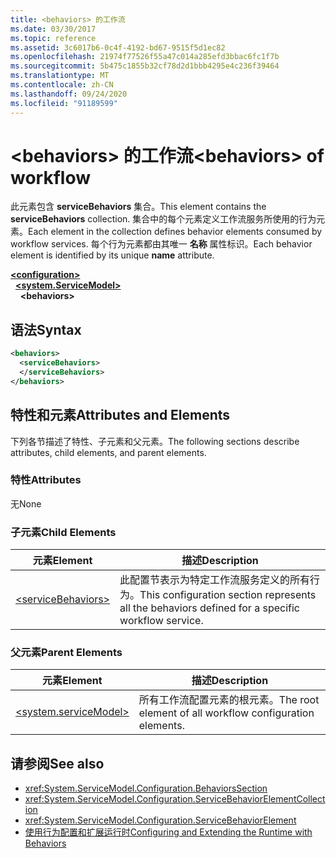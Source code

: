```yaml
---
title: <behaviors> 的工作流
ms.date: 03/30/2017
ms.topic: reference
ms.assetid: 3c6017b6-0c4f-4192-bd67-9515f5d1ec82
ms.openlocfilehash: 21974f77526f55a47c014a285efd3bbac6fc1f7b
ms.sourcegitcommit: 5b475c1855b32cf78d2d1bbb4295e4c236f39464
ms.translationtype: MT
ms.contentlocale: zh-CN
ms.lasthandoff: 09/24/2020
ms.locfileid: "91189599"
---
```

# <a name="behaviors-of-workflow"></a><span data-ttu-id="967c3-102">\<behaviors> 的工作流</span><span class="sxs-lookup"><span data-stu-id="967c3-102">\<behaviors> of workflow</span></span>

<span data-ttu-id="967c3-103">此元素包含 **serviceBehaviors** 集合。</span><span class="sxs-lookup"><span data-stu-id="967c3-103">This element contains the **serviceBehaviors** collection.</span></span>  <span data-ttu-id="967c3-104">集合中的每个元素定义工作流服务所使用的行为元素。</span><span class="sxs-lookup"><span data-stu-id="967c3-104">Each element in the collection defines behavior elements consumed by workflow services.</span></span> <span data-ttu-id="967c3-105">每个行为元素都由其唯一 **名称** 属性标识。</span><span class="sxs-lookup"><span data-stu-id="967c3-105">Each behavior element is identified by its unique **name** attribute.</span></span>  
  
[**\<configuration>**](../configuration-element.md)\
&nbsp;&nbsp;[**\<system.ServiceModel>**](system-servicemodel-of-workflow.md)\
&nbsp;&nbsp;&nbsp;&nbsp;**\<behaviors>**  
  
## <a name="syntax"></a><span data-ttu-id="967c3-106">语法</span><span class="sxs-lookup"><span data-stu-id="967c3-106">Syntax</span></span>  
  
```xml  
<behaviors>  
  <serviceBehaviors>  
  </serviceBehaviors>  
</behaviors>  
```  
  
## <a name="attributes-and-elements"></a><span data-ttu-id="967c3-107">特性和元素</span><span class="sxs-lookup"><span data-stu-id="967c3-107">Attributes and Elements</span></span>  

 <span data-ttu-id="967c3-108">下列各节描述了特性、子元素和父元素。</span><span class="sxs-lookup"><span data-stu-id="967c3-108">The following sections describe attributes, child elements, and parent elements.</span></span>  
  
### <a name="attributes"></a><span data-ttu-id="967c3-109">特性</span><span class="sxs-lookup"><span data-stu-id="967c3-109">Attributes</span></span>  

 <span data-ttu-id="967c3-110">无</span><span class="sxs-lookup"><span data-stu-id="967c3-110">None</span></span>  
  
### <a name="child-elements"></a><span data-ttu-id="967c3-111">子元素</span><span class="sxs-lookup"><span data-stu-id="967c3-111">Child Elements</span></span>  
  
|<span data-ttu-id="967c3-112">元素</span><span class="sxs-lookup"><span data-stu-id="967c3-112">Element</span></span>|<span data-ttu-id="967c3-113">描述</span><span class="sxs-lookup"><span data-stu-id="967c3-113">Description</span></span>|  
|-------------|-----------------|  
|[\<serviceBehaviors>](servicebehaviors-of-workflow.md)|<span data-ttu-id="967c3-114">此配置节表示为特定工作流服务定义的所有行为。</span><span class="sxs-lookup"><span data-stu-id="967c3-114">This configuration section represents all the behaviors defined for a specific workflow service.</span></span>|  
  
### <a name="parent-elements"></a><span data-ttu-id="967c3-115">父元素</span><span class="sxs-lookup"><span data-stu-id="967c3-115">Parent Elements</span></span>  
  
|<span data-ttu-id="967c3-116">元素</span><span class="sxs-lookup"><span data-stu-id="967c3-116">Element</span></span>|<span data-ttu-id="967c3-117">描述</span><span class="sxs-lookup"><span data-stu-id="967c3-117">Description</span></span>|  
|-------------|-----------------|  
|[\<system.serviceModel>](../wcf/system-servicemodel.md)|<span data-ttu-id="967c3-118">所有工作流配置元素的根元素。</span><span class="sxs-lookup"><span data-stu-id="967c3-118">The root element of all workflow configuration elements.</span></span>|  
  
## <a name="see-also"></a><span data-ttu-id="967c3-119">请参阅</span><span class="sxs-lookup"><span data-stu-id="967c3-119">See also</span></span>

- <xref:System.ServiceModel.Configuration.BehaviorsSection>
- <xref:System.ServiceModel.Configuration.ServiceBehaviorElementCollection>
- <xref:System.ServiceModel.Configuration.ServiceBehaviorElement>
- [<span data-ttu-id="967c3-120">使用行为配置和扩展运行时</span><span class="sxs-lookup"><span data-stu-id="967c3-120">Configuring and Extending the Runtime with Behaviors</span></span>](../../../wcf/extending/configuring-and-extending-the-runtime-with-behaviors.md)
